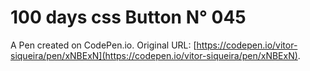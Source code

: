 # 100 days css Button N° 045

A Pen created on CodePen.io. Original URL: [https://codepen.io/vitor-siqueira/pen/xNBExN](https://codepen.io/vitor-siqueira/pen/xNBExN).

